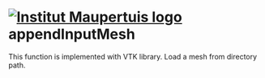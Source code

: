  [![Institut Maupertuis logo](https://avatars1.githubusercontent.com/u/12760694?v=3&s=80)](http://www.institutmaupertuis.fr) appendInputMesh
===

This function is implemented with VTK library. Load a mesh from directory path.

